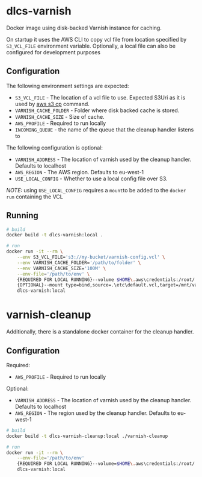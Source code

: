 # dlcs-varnish

Docker image using disk-backed Varnish instance for caching.

On startup it uses the AWS CLI to copy vcl file from location specified by `S3_VCL_FILE` environment variable. 
Optionally, a local file can also be configured for development purposes

## Configuration

The following environment settings are expected:
* `S3_VCL_FILE` - The location of a vcl file to use. Expected S3Uri as it is used by [aws s3 cp](https://docs.aws.amazon.com/cli/latest/reference/s3/cp.html) command.
* `VARNISH_CACHE_FOLDER` - Folder where disk backed cache is stored.
* `VARNISH_CACHE_SIZE` - Size of cache.
* `AWS_PROFILE` - Required to run locally
* `INCOMING_QUEUE` - the name of the queue that the cleanup handler listens to

The following configuration is optional:

* `VARNISH_ADDRESS` - The location of varnish used by the cleanup handler. Defaults to localhost
* `AWS_REGION` - The AWS region. Defaults to eu-west-1
* `USE_LOCAL_CONFIG` - Whether to use a local config file over S3. 

*NOTE:* using `USE_LOCAL_CONFIG` requires a `mount`to be added to the `docker run` containing the VCL
## Running

```bash
# build
docker build -t dlcs-varnish:local .

# run
docker run -it --rm \
	--env S3_VCL_FILE='s3://my-bucket/varnish-config.vcl' \
	--env VARNISH_CACHE_FOLDER='/path/to/folder' \
	--env VARNISH_CACHE_SIZE='100M' \
	--env-file='/path/to/env' \
	{REQUIRED FOR LOCAL RUNNING}--volume $HOME\.aws\credentials:/root/.aws/credentials:ro \
	{OPTIONAL}--mount type=bind,source=.\etc\default.vcl,target=/mnt/varnish/default.vcl \
	dlcs-varnish:local
```
# varnish-cleanup

Additionally, there is a standalone docker container for the cleanup handler. 

## Configuration

Required:
* `AWS_PROFILE` - Required to run locally

Optional:
* `VARNISH_ADDRESS` - The location of varnish used by the cleanup handler. Defaults to localhost
* `AWS_REGION` - The region used by the cleanup handler. Defaults to eu-west-1

```bash
# build
docker build -t dlcs-varnish-cleanup:local ./varnish-cleanup

# run
docker run -it --rm \
	--env-file='/path/to/env'
	{REQUIRED FOR LOCAL RUNNING}--volume=$HOME\.aws\credentials:/root/.aws/credentials:ro
	dlcs-varnish:local
```